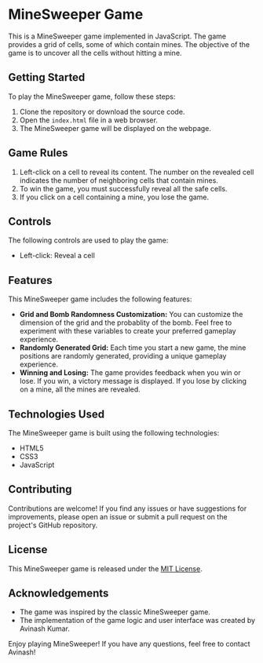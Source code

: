 # MineSweeper Game

This is a MineSweeper game implemented in JavaScript. The game provides a grid of cells, some of which contain mines. The objective of the game is to uncover all the cells without hitting a mine.

## Getting Started

To play the MineSweeper game, follow these steps:

1. Clone the repository or download the source code.
2. Open the `index.html` file in a web browser.
3. The MineSweeper game will be displayed on the webpage.

## Game Rules

1. Left-click on a cell to reveal its content. The number on the revealed cell indicates the number of neighboring cells that contain mines.
2. To win the game, you must successfully reveal all the safe cells.
4. If you click on a cell containing a mine, you lose the game.

## Controls

The following controls are used to play the game:

- Left-click: Reveal a cell

## Features

This MineSweeper game includes the following features:

- **Grid and Bomb Randomness Customization:** You can customize the dimension of the grid and the probablity of the bomb. Feel free to experiment with these variables to create your preferred gameplay experience.
- **Randomly Generated Grid:** Each time you start a new game, the mine positions are randomly generated, providing a unique gameplay experience.
- **Winning and Losing:** The game provides feedback when you win or lose. If you win, a victory message is displayed. If you lose by clicking on a mine, all the mines are revealed.


## Technologies Used

The MineSweeper game is built using the following technologies:

- HTML5
- CSS3
- JavaScript

## Contributing

Contributions are welcome! If you find any issues or have suggestions for improvements, please open an issue or submit a pull request on the project's GitHub repository.

## License

This MineSweeper game is released under the [MIT License](LICENSE).

## Acknowledgements

- The game was inspired by the classic MineSweeper game.
- The implementation of the game logic and user interface was created by Avinash Kumar.

Enjoy playing MineSweeper! If you have any questions, feel free to contact Avinash!